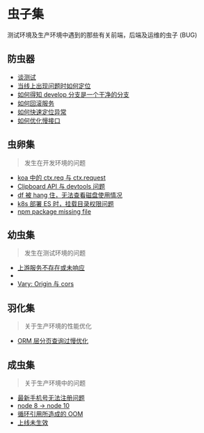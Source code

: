 # 虫子集

测试环境及生产环境中遇到的那些有关前端，后端及运维的虫子 (BUG)

## 防虫器

+ [谈测试]()
+ [当线上出现问题时如何定位]()
+ [如何得知 develop 分支是一个干净的分支]()
+ [如何回滚服务]()
+ [如何快速定位异常]()
+ [如何优化慢接口]()

## 虫卵集

> 发生在开发环境的问题

+ [koa 中的 ctx.req 与 ctx.request]()
+ [Clipboard API 与 devtools 问题]()
+ [df 被 hang 住，无法查看磁盘使用情况](./df-hang.md)
+ [k8s 部署 ES 时，挂载目录权限问题](./es-failed.md)
+ [npm package missing file]()

## 幼虫集

> 发生在测试环境的问题

+ [上游服务不存在或未响应](./upstream.md)
+ []()
+ [Vary: Origin 与 cors]()

## 羽化集

> 关于生产环境的性能优化

+ [ORM 层分页查询过慢优化](./perf-orm-pagination.md)

## 成虫集

> 关于生产环境中的问题

+ [最新手机号无法注册问题]()
+ [node 8 -> node 10]()
+ [循环引用所造成的 OOM]()
+ [上线未生效](上线未生效)
